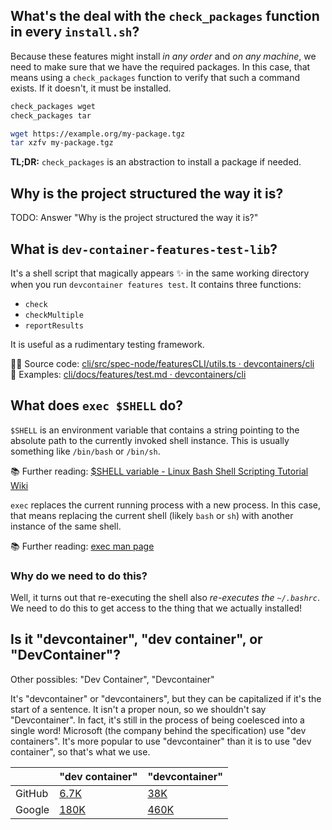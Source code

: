 ## What's the deal with the `check_packages` function in every `install.sh`?

Because these features might install _in any order_ and _on any machine_, we
need to make sure that we have the required packages. In this case, that means
using a `check_packages` function to verify that such a command exists. If it
doesn't, it must be installed.

```sh
check_packages wget
check_packages tar

wget https://example.org/my-package.tgz
tar xzfv my-package.tgz
```

**TL;DR:** `check_packages` is an abstraction to install a package if needed.

## Why is the project structured the way it is?

TODO: Answer "Why is the project structured the way it is?"

## What is `dev-container-features-test-lib`?

It's a shell script that magically appears ✨ in the same working directory
when you run `devcontainer features test`. It contains three functions:
- `check`
- `checkMultiple`
- `reportResults`

It is useful as a rudimentary testing framework.

👨‍💻 Source code: [cli/src/spec-node/featuresCLI/utils.ts · devcontainers/cli](https://github.com/devcontainers/cli/blob/main/src/spec-node/featuresCLI/utils.ts#L59) \
🔰 Examples: [cli/docs/features/test.md · devcontainers/cli](https://github.com/devcontainers/cli/blob/main/docs/features/test.md)

## What does `exec $SHELL` do?

`$SHELL` is an environment variable that contains a string pointing to the
absolute path to the currently invoked shell instance. This is usually something
like `/bin/bash` or `/bin/sh`.

📚 Further reading: [$SHELL variable - Linux Bash Shell Scripting Tutorial Wiki](https://bash.cyberciti.biz/guide/%24SHELL_variable)

`exec` replaces the current running process with a new process. In this case,
that means replacing the current shell (likely `bash` or `sh`) with another
instance of the same shell.

📚 Further reading: [exec man page](https://linuxcommand.org/lc3_man_pages/exech.html)

### Why do we need to do this?

Well, it turns out that re-executing the shell also _re-executes the
`~/.bashrc`_. We need to do this to get access to the thing that we actually
installed!

## Is it "devcontainer", "dev container", or "DevContainer"?

Other possibles: "Dev Container", "Devcontainer"

It's "devcontainer" or "devcontainers", but they can be capitalized if it's the
start of a sentence. It isn't a proper noun, so we shouldn't say "Devcontainer".
In fact, it's still in the process of being coelesced into a single word!
Microsoft (the company behind the specification) use "dev containers". It's more
popular to use "devcontainer" than it is to use "dev container", so that's what
we use.

|        | "dev container" | "devcontainer" |
| ------ | --------------- | -------------- |
| GitHub | [6.7K][1]       | [38K][2]       |
| Google | [180K][3]       | [460K][4]      |

[1]: https://github.com/search?l=Markdown&q=%22dev+container%22&type=Code
[2]: https://github.com/search?l=Markdown&q=%22devcontainer%22&type=Code
[3]: https://www.google.com/search?q=dev+container
[4]: https://www.google.com/search?q=devcontainer

